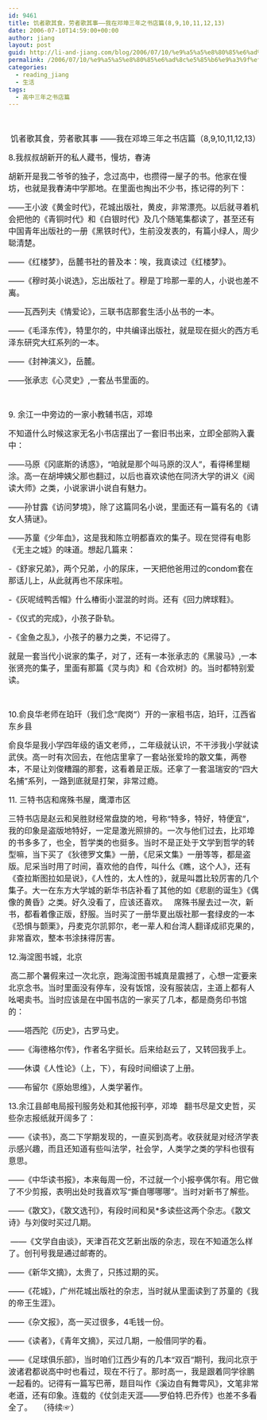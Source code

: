 ```yaml
---
id: 9461
title: 饥者歌其食，劳者歌其事——我在邓埠三年之书店篇(8,9,10,11,12,13)
date: 2006-07-10T14:59:00+00:00
author: jiang
layout: post
guid: http://li-and-jiang.com/blog/2006/07/10/%e9%a5%a5%e8%80%85%e6%ad%8c%e5%85%b6%e9%a3%9f%ef%bc%8c%e5%8a%b3%e8%80%85%e6%ad%8c%e5%85%b6%e4%ba%8b%e2%80%94%e2%80%94%e6%88%91%e5%9c%a8%e9%82%93%e5%9f%a0%e4%b8%89%e5%b9%b4%e4%b9%8b%e4%b9%a6%e5%ba%97-2/
permalink: /2006/07/10/%e9%a5%a5%e8%80%85%e6%ad%8c%e5%85%b6%e9%a3%9f%ef%bc%8c%e5%8a%b3%e8%80%85%e6%ad%8c%e5%85%b6%e4%ba%8b%e2%80%94%e2%80%94%e6%88%91%e5%9c%a8%e9%82%93%e5%9f%a0%e4%b8%89%e5%b9%b4%e4%b9%8b%e4%b9%a6%e5%ba%97-2/
categories:
  - reading_jiang
  - 生活
tags:
  - 高中三年之书店篇
---
```

<font size="3">                                                </font> 

<p align="center">
  <font size="3"> 饥者歌其食，劳者歌其事 ——我在邓埠三年之书店篇（8,9,10,11,12,13）</font>
</p>

<font size="3">8.我叔叔胡新开的私人藏书，慢坊，春涛   </font> 

<font size="3">胡新开是我二爷爷的独子，念过高中，也攒得一屋子的书。他家在慢坊，也就是我春涛中学那地。在里面也掏出不少书，拣记得的列下：</font> 

<font size="3">——王小波《黄金时代》，花城出版社，黄皮，非常漂亮。以后就寻着机会把他的《青铜时代》和《白银时代》及几个随笔集都读了，甚至还有中国青年出版社的一册《黑铁时代》，生前没发表的，有篇小绿人，周少聪清楚。 </font> 

<font size="3">——《红楼梦》，岳麓书社的普及本：唉，我真读过《红楼梦》。 </font> 

<font size="3">——《穆时英小说选》，忘出版社了。穆是丁玲那一辈的人，小说也差不离。   </font> 

<font size="3">——瓦西列夫《情爱论》，三联书店那套生活小丛书的一本。  </font> 

<font size="3">——《毛泽东传》，特里尔的，中共编译出版社，就是现在挺火的西方毛泽东研究大红系列的一本。</font> 

<font size="3">——《封神演义》，岳麓。   </font> 

<font size="3">——张承志《心灵史》,一套丛书里面的。</font> 

<font size="3"></font>  

<font size="3">9. 余江一中旁边的一家小教辅书店，邓埠   </font> 

<font size="3">不知道什么时候这家无名小书店摆出了一套旧书出来，立即全部购入囊中：   </font> 

<font size="3">——马原《冈底斯的诱惑》，“咱就是那个叫马原的汉人”，看得稀里糊涂。高一在胡坤姨父那也翻过，以后也喜欢读他在同济大学的讲义《阅读大师》之类，小说家讲小说自有魅力。   </font> 

<font size="3">——孙甘露《访问梦境》，除了这篇同名小说，里面还有一篇有名的《请女人猜谜》。   </font> 

<font size="3">——苏童《少年血》，这是我和陈立明都喜欢的集子。现在觉得有电影《无主之城》的味道。想起几篇来：   </font> 

<font size="3">-《舒家兄弟》，两个兄弟，小的尿床，一天把他爸用过的condom套在那话儿上，从此就再也不尿床啦。 </font> 

<font size="3">-《灰呢绒鸭舌帽》什么椿街小混混的时尚。还有《回力牌球鞋》。 </font> 

<font size="3">-《仪式的完成》，小孩子卧轨。 </font> 

<font size="3">-《金鱼之乱》，小孩子的暴力之类，不记得了。   </font> 

<font size="3">就是一套当代小说家的集子，对了，还有一本张承志的《黑骏马》,一本张贤亮的集子，里面有那篇《灵与肉》和《合欢树》的。当时都特别爱读。   </font> 

<font size="3"></font>  

<font size="3">10.俞良华老师在珀玕（我们念“爬岗”）开的一家租书店，珀玕，江西省东乡县   </font> 

<font size="3">俞良华是我小学四年级的语文老师，，二年级就认识，不干涉我小学就读武侠。高一时有次回去，在他店里拿了一套站张爱玲的散文集，两卷本，不是让刘俊糟蹋的那套，这看着是正版。还拿了一套温瑞安的“四大名捕”系列，一路到底就是打架，非常过瘾。   </font> 

<font size="3">11. 三特书店和席殊书屋，鹰潭市区   </font> 

<font size="3">三特书店是赵云和吴胜财经常盘旋的地，号称“特多，特好，特便宜”，我的印象是盗版地特好，一定是激光照排的。一次与他们过去，比邓埠的书多多了，也全，哲学类的也挺多。当时不是正处于文学到哲学的转型嘛，当下买了《狄德罗文集》一册，《尼采文集》一册等等，都是盗版。尼采当时用了时间，喜欢他的自传，叫什么《瞧，这个人》，还有《查拉斯图拉如是说》，《人性的，太人性的》，就是叫嚣比较厉害的几个集子。大一在东方大学城的新华书店补看了其他的如《悲剧的诞生》《偶像的黄昏》之类。好久没看了，应该还喜欢。   席殊书屋去过一次，新书，都看着像正版，舒服。当时买了一册华夏出版社那一套绿皮的一本《恐惧与颤栗》，丹麦克尔凯郭尔，老一辈人和台湾人翻译成祁克果的，非常喜欢，整本书涂抹得厉害。  </font> 

<font size="3">12.海淀图书城，北京  </font> 

<font size="3"> 高二那个暑假来过一次北京，跑海淀图书城真是震撼了，心想一定要来北京念书。当时里面没有停车，没有饭馆，没有服装店，主道上都有人吆喝卖书。当时应该是在中国书店的一家买了几本，都是商务印书馆的：   </font> 

<font size="3">——塔西陀《历史》，古罗马史。   </font> 

<font size="3">——《海德格尔传》，作者名字挺长。后来给赵云了，又转回我手上。   </font> 

<font size="3">——休谟《人性论》（上，下），有段时间细读了上册。   </font> 

<font size="3">——布留尔《原始思维》，人类学著作。   </font> 

<font size="3">13.余江县邮电局报刊服务处和其他报刊亭，邓埠   翻书尽是文史哲，买些杂志报纸就开阔多了：   </font> 

<font size="3">——《读书》，高二下学期发现的，一直买到高考。收获就是对经济学表示感兴趣，而且还知道有些叫法学，社会学，人类学之类的学科也很有意思。   </font> 

<font size="3">——《中华读书报》，本来每周一份，不过就一个小报亭偶尔有。用它做了不少剪报，表明出处时我喜欢写“撕自哪哪哪”。当时对新书了解些。   </font> 

<font size="3">——《散文》，《散文选刊》，有段时间和吴*多读些这两个杂志。《散文诗》与刘俊时买过几期。  </font> 

<font size="3"> ——《文学自由谈》，天津百花文艺新出版的杂志，现在不知道怎么样了。创刊号我是通过邮寄的。   </font> 

<font size="3">——《新华文摘》，太贵了，只拣过期的买。   </font> 

<font size="3">——《花城》，广州花城出版社的杂志，当时就从里面读到了苏童的《我的帝王生涯》。   </font> 

<font size="3">——《杂文报》，高一买过很多，4毛钱一份。   </font> 

<font size="3">——《读者》，《青年文摘》，买过几期，一般借同学的看。   </font> 

<font size="3">——《足球俱乐部》，当时咱们江西少有的几本“双百”期刊，我问北京于波诸君都说高中时也看过，现在不行了。那时高一，我是跟着同学徐鹏一起看的。记得有一篇写巴蒂，题目叫作《溪边自有舞雩风》，文笔非常老道，还有印象。连载的《仗剑走天涯——罗伯特.巴乔传》也差不多看全了。   （待续☞）</font>
